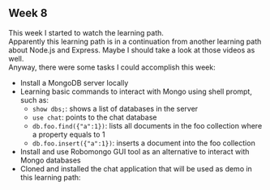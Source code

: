 
## Week 8

This week I started to watch the learning path.<br>
Apparently this learning path is in a continuation from another learning path about Node.js and Express. Maybe I should take a look at those videos as well.<br>
Anyway, there were some tasks I could accomplish this week:
* Install a MongoDB server locally
* Learning basic commands to interact with Mongo using shell prompt, such as:
  - `show dbs;`: shows a list of databases in the server
  - `use chat`: points to the chat database
  - `db.foo.find({"a":1})`: lists all documents in the foo collection where a property equals to 1
  - `db.foo.insert({"a":1})`: inserts a document into the foo collection
* Install and use Robomongo GUI tool as an alternative to interact with Mongo databases
* Cloned and installed the chat application that will be used as demo in this learning path:
